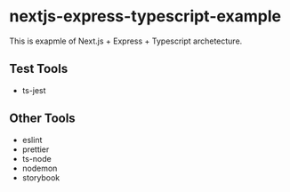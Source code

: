# nextjs-express-typescript-example

This is exapmle of Next.js + Express + Typescript archetecture.

## Test Tools  
* ts-jest

## Other Tools  
* eslint
* prettier
* ts-node
* nodemon
* storybook